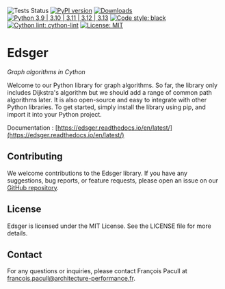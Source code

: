 
![Tests Status](https://github.com/aetperf/edsger/actions/workflows/tests.yml/badge.svg?branch=release)
[![PyPI version](https://img.shields.io/pypi/v/edsger.svg)](https://pypi.org/project/edsger/)
[![Downloads](https://static.pepy.tech/badge/edsger)](https://pepy.tech/project/edsger)
[![Python 3.9 | 3.10 | 3.11 | 3.12 | 3.13](https://img.shields.io/badge/python-3.9%20%7C%203.10%20%7C%203.11%20%7C%203.12%20%7C%203.13-blue)](https://pypi.org/project/edsger/)
[![Code style: black](https://img.shields.io/badge/code%20style-black-000000.svg)](https://github.com/psf/black)
[![Cython lint: cython-lint](https://img.shields.io/badge/cython--lint-enabled-brightgreen.svg)](https://github.com/MarcoGorelli/cython-lint)
[![License: MIT](https://img.shields.io/badge/License-MIT-yellow.svg)](https://opensource.org/licenses/MIT)

# Edsger

*Graph algorithms in Cython*

Welcome to our Python library for graph algorithms. So far, the library only includes Dijkstra's algorithm but we should add a range of common path algorithms later. It is also open-source and easy to integrate with other Python libraries. To get started, simply install the library using pip, and import it into your Python project.

Documentation : [https://edsger.readthedocs.io/en/latest/](https://edsger.readthedocs.io/en/latest/)

## Contributing

We welcome contributions to the Edsger library. If you have any suggestions, bug reports, or feature requests, please open an issue on our [GitHub repository](https://github.com/aetperf/Edsger).

## License

Edsger is licensed under the MIT License. See the LICENSE file for more details.

## Contact

For any questions or inquiries, please contact François Pacull at [francois.pacull@architecture-performance.fr](mailto:francois.pacull@architecture-performance.fr).
